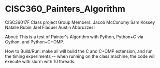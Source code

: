 # CISC360_Painters_Algorithm
CISC36017F Class project
Group Members:
Jacob McConomy
Sam Kossey
Natalie Rubin
Jael Flaquer
Austin Abbruzzesi

About:
This is a test of Painter's Algorithm with Python, Python+C via Cython, and Python+C+OMP. 

How to Build/Run:
make all will build the C and C+OMP extension, and run the timing experiments -- 
when running on the class machine, the code will execute with slurm with 10 threads.